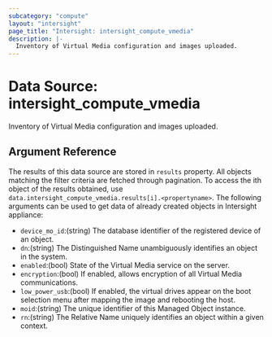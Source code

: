```yaml
---
subcategory: "compute"
layout: "intersight"
page_title: "Intersight: intersight_compute_vmedia"
description: |-
  Inventory of Virtual Media configuration and images uploaded.
---
```


# Data Source: intersight_compute_vmedia
Inventory of Virtual Media configuration and images uploaded.
## Argument Reference
The results of this data source are stored in `results` property.
All objects matching the filter criteria are fetched through pagination.
To access the ith object of the results obtained, use `data.intersight_compute_vmedia.results[i].<propertyname>`.
The following arguments can be used to get data of already created objects in Intersight appliance:
* `device_mo_id`:(string) The database identifier of the registered device of an object. 
* `dn`:(string) The Distinguished Name unambiguously identifies an object in the system. 
* `enabled`:(bool) State of the Virtual Media service on the server. 
* `encryption`:(bool) If enabled, allows encryption of all Virtual Media communications. 
* `low_power_usb`:(bool) If enabled, the virtual drives appear on the boot selection menu after mapping the image and rebooting the host. 
* `moid`:(string) The unique identifier of this Managed Object instance. 
* `rn`:(string) The Relative Name uniquely identifies an object within a given context. 
 